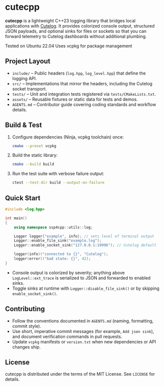 # cutecpp

**cutecpp** is a lightweight C++23 logging library that bridges local applications with [Cutelog](https://github.com/busimus/cutelog?tab=readme-ov-file). It provides colorized console output, structured JSON payloads, and optional sinks for files or sockets so that you can forward telemetry to Cutelog dashboards without additional plumbing.

Tested on Ubuntu 22.04
Uses vcpkg for package management

## Project Layout
- `include/` – Public headers (`log.hpp`, `log_level.hpp`) that define the logging API.
- `src/` – Implementations that mirror the headers, including the Cutelog socket transport.
- `tests/` – Unit and integration tests registered via `tests/CMakeLists.txt`.
- `assets/` – Reusable fixtures or static data for tests and demos.
- `AGENTS.md` – Contributor guide covering coding standards and workflow details.

## Build & Test
1. Configure dependencies (Ninja, vcpkg toolchain) once:
   ```sh
   cmake --preset vcpkg
   ```
2. Build the static library:
   ```sh
   cmake --build build
   ```
3. Run the test suite with verbose failure output:
   ```sh
   ctest --test-dir build --output-on-failure
   ```

## Quick Start
```cpp
#include <log.hpp>

int main()
{
    using namespace ssp4cpp::utils::log;

    Logger logger{"example", info}; // sets level of terminal output
    Logger::enable_file_sink("example.log");
    Logger::enable_socket_sink("127.0.0.1:19996"); // Cutelog default

    logger(info)("connected to {}", "Cutelog");
    logger(error)("bad state: {}", 42);
}
```
- Console output is colorized by severity; anything above `LogLevel::ext_trace` is serialized to JSON and forwarded to enabled sinks.
- Toggle sinks at runtime with `Logger::disable_file_sink()` or by skipping `enable_socket_sink()`.

## Contributing
- Follow the conventions documented in `AGENTS.md` (naming, formatting, commit style).
- Use short, imperative commit messages (for example, `Add json sink`), and document verification commands in pull requests.
- Update `vcpkg` manifests or `version.txt` when new dependencies or API changes ship.

## License
cutecpp is distributed under the terms of the MIT License. See `LICENSE` for details.
